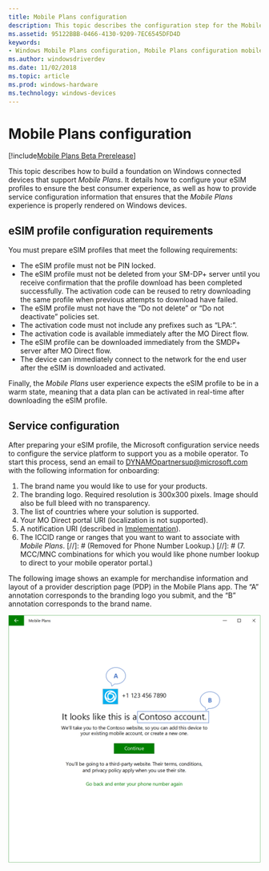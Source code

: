 ```yaml
---
title: Mobile Plans configuration
description: This topic describes the configuration step for the Mobile Plans program.
ms.assetid: 95122BBB-0466-4130-9209-7EC6545DFD4D
keywords:
- Windows Mobile Plans configuration, Mobile Plans configuration mobile operators
ms.author: windowsdriverdev
ms.date: 11/02/2018
ms.topic: article
ms.prod: windows-hardware
ms.technology: windows-devices
---
```


# Mobile Plans configuration

[!include[Mobile Plans Beta Prerelease](../mobile-plans-beta-prerelease.md)]

This topic describes how to build a foundation on Windows connected devices that support *Mobile Plans*. It details how to configure your eSIM profiles to ensure the best consumer experience, as well as how to provide service configuration information that ensures that the *Mobile Plans* experience is properly rendered on Windows devices.

## eSIM profile configuration requirements

You must prepare eSIM profiles that meet the following requirements:

- The eSIM profile must not be PIN locked.
- The eSIM profile must not be deleted from your SM-DP+ server until you receive confirmation that the profile download has been completed successfully. The activation code can be reused to retry downloading the same profile when previous attempts to download have failed. 
- The eSIM profile must not have the “Do not delete” or “Do not deactivate” policies set.
- The activation code must not include any prefixes such as “LPA:”.
- The activation code is available immediately after the MO Direct flow.
- The eSIM profile can be downloaded immediately from the SMDP+ server after MO Direct flow.
- The device can immediately connect to the network for the end user after the eSIM is downloaded and activated.

Finally, the *Mobile Plans* user experience expects the eSIM profile to be in a warm state, meaning that a data plan can be activated in real-time after downloading the eSIM profile.

## Service configuration

After preparing your eSIM profile, the Microsoft configuration service needs to configure the service platform to support you as a mobile operator. To start this process, send an email to [DYNAMOpartnersup@microsoft.com](mailto:DYNAMOpartnersup@microsoft.com) with the following information for onboarding: 

1. The brand name you would like to use for your products.
2. The branding logo. Required resolution is 300x300 pixels. Image should also be full bleed with no transparency.
3. The list of countries where your solution is supported.
4. Your MO Direct portal URI (localization is not supported).
5. A notification URI (described in [Implementation](mobile-plans-implementation.md)).
6. The ICCID range or ranges that you want to want to associate with *Mobile Plans*.
[//]: # (Removed for Phone Number Lookup.)
[//]: # (7. MCC/MNC combinations for which you would like phone number lookup to direct to your mobile operator portal.)

The following image shows an example for merchandise information and layout of a provider description page (PDP) in the Mobile Plans app. The “A” annotation corresponds to the branding logo you submit, and the “B” annotation corresponds to the brand name.

<img src="images/dynamo_configuration_mo_page.png" alt="Mobile Plans mobile operator page - asset usage example" title="Mobile Plans mobile operator page - asset usage example" width="600" />